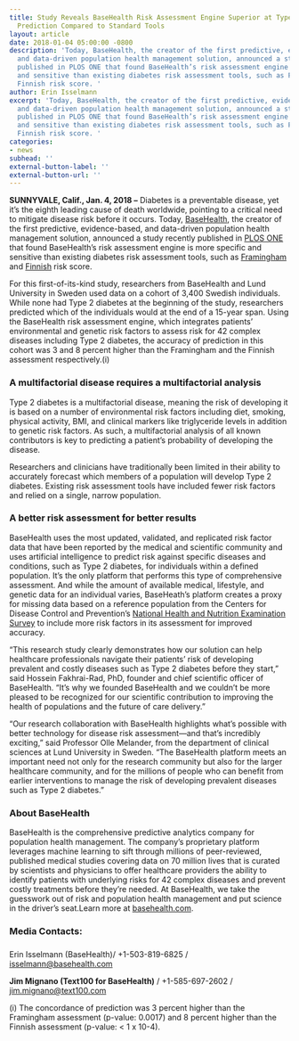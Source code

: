 ```yaml
---
title: Study Reveals BaseHealth Risk Assessment Engine Superior at Type 2 Diabetes
  Prediction Compared to Standard Tools
layout: article
date: 2018-01-04 05:00:00 -0800
description: 'Today, BaseHealth, the creator of the first predictive, evidence-based,
  and data-driven population health management solution, announced a study recently
  published in PLOS ONE that found BaseHealth’s risk assessment engine is more specific
  and sensitive than existing diabetes risk assessment tools, such as Framingham and
  Finnish risk score. '
author: Erin Isselmann
excerpt: 'Today, BaseHealth, the creator of the first predictive, evidence-based,
  and data-driven population health management solution, announced a study recently
  published in PLOS ONE that found BaseHealth’s risk assessment engine is more specific
  and sensitive than existing diabetes risk assessment tools, such as Framingham and
  Finnish risk score. '
categories:
- news
subhead: ''
external-button-label: ''
external-button-url: ''
---
```

**SUNNYVALE, Calif., Jan. 4, 2018 –** Diabetes is a preventable disease, yet it’s the eighth leading cause of death worldwide, pointing to a critical need to mitigate disease risk before it occurs. Today, [BaseHealth](http://www.basehealth.com/), the creator of the first predictive, evidence-based, and data-driven population health management solution, announced a study recently published in [PLOS ONE](http://journals.plos.org/plosone/) that found BaseHealth’s risk assessment engine is more specific and sensitive than existing diabetes risk assessment tools, such as [Framingham](https://jamanetwork.com/journals/jamainternalmedicine/fullarticle/486842) and [Finnish](https://www.ncbi.nlm.nih.gov/pubmed/12610029) risk score.

For this first-of-its-kind study, researchers from BaseHealth and Lund University in Sweden used data on a cohort of 3,400 Swedish individuals. While none had Type 2 diabetes at the beginning of the study, researchers predicted which of the individuals would at the end of a 15-year span. Using the BaseHealth risk assessment engine, which integrates patients’ environmental and genetic risk factors to assess risk for 42 complex diseases including Type 2 diabetes, the accuracy of prediction in this cohort was 3 and 8 percent higher than the Framingham and the Finnish assessment respectively.(i)

### **A multifactorial disease requires a multifactorial analysis**

Type 2 diabetes is a multifactorial disease, meaning the risk of developing it is based on a number of environmental risk factors including diet, smoking, physical activity, BMI, and clinical markers like triglyceride levels in addition to genetic risk factors. As such, a multifactorial analysis of all known contributors is key to predicting a patient’s probability of developing the disease.

Researchers and clinicians have traditionally been limited in their ability to accurately forecast which members of a population will develop Type 2 diabetes. Existing risk assessment tools have included fewer risk factors and relied on a single, narrow population.

### **A better risk assessment for better results**

BaseHealth uses the most updated, validated, and replicated risk factor data that have been reported by the medical and scientific community and uses artificial intelligence to predict risk against specific diseases and conditions, such as Type 2 diabetes, for individuals within a defined population. It’s the only platform that performs this type of comprehensive assessment. And while the amount of available medical, lifestyle, and genetic data for an individual varies, BaseHeath’s platform creates a proxy for missing data based on a reference population from the Centers for Disease Control and Prevention’s [National Health and Nutrition Examination Survey](https://www.cdc.gov/nchs/nhanes/index.htm) to include more risk factors in its assessment for improved accuracy.

“This research study clearly demonstrates how our solution can help healthcare professionals navigate their patients’ risk of developing prevalent and costly diseases such as Type 2 diabetes before they start,” said Hossein Fakhrai-Rad, PhD, founder and chief scientific officer of BaseHealth. “It’s why we founded BaseHealth and we couldn’t be more pleased to be recognized for our scientific contribution to improving the health of populations and the future of care delivery.”

“Our research collaboration with BaseHealth highlights what’s possible with better technology for disease risk assessment—and that’s incredibly exciting,” said Professor Olle Melander, from the department of clinical sciences at Lund University in Sweden. “The BaseHealth platform meets an important need not only for the research community but also for the larger healthcare community, and for the millions of people who can benefit from earlier interventions to manage the risk of developing prevalent diseases such as Type 2 diabetes.”

### **About BaseHealth**

BaseHealth is the comprehensive predictive analytics company for population health management. The company’s proprietary platform leverages machine learning to sift through millions of peer-reviewed, published medical studies covering data on 70 million lives that is curated by scientists and physicians to offer healthcare providers the ability to identify patients with underlying risks for 42 complex diseases and prevent costly treatments before they’re needed. At BaseHealth, we take the guesswork out of risk and population health management and put science in the driver’s seat.Learn more at [basehealth.com](http://www.basehealth.com/).

### **Media Contacts:**

#####   
  
Erin Isselmann (BaseHealth)/   +1-503-819-6825  /  [isselmann@basehealth.com](mailto:isselmann@basehealth.com)

**Jim Mignano (Text100 for BaseHealth)** /  +1-585-697-2602  /  [jim.mignano@text100.com](mailto:jim.mignano@text100.com)

\(i) The concordance of prediction was 3 percent higher than the Framingham assessment (p-value: 0.0017) and 8 percent higher than the Finnish assessment (p-value: < 1 x 10-4).